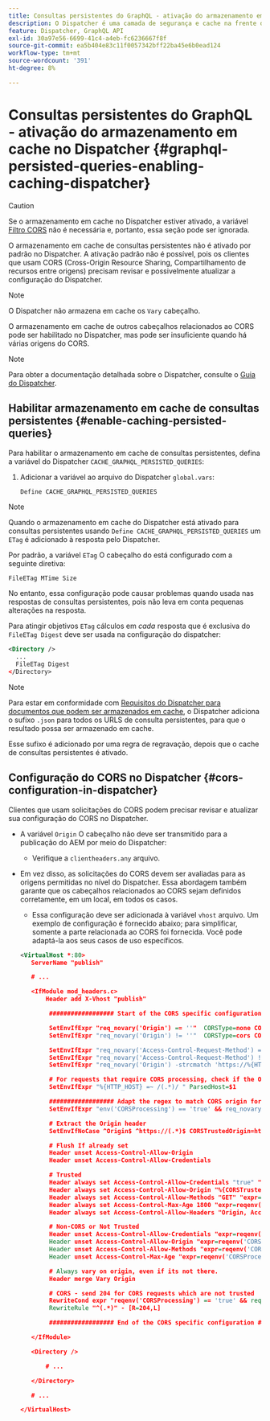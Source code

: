 ```yaml
---
title: Consultas persistentes do GraphQL - ativação do armazenamento em cache no Dispatcher
description: O Dispatcher é uma camada de segurança e cache na frente dos ambientes de publicação do Adobe Experience Manager. Você pode ativar o armazenamento em cache de consultas persistentes no AEM Headless.
feature: Dispatcher, GraphQL API
exl-id: 30a97e56-6699-41c4-a4eb-fc6236667f8f
source-git-commit: ea5b404e83c11f0057342bff22ba45e6b0ead124
workflow-type: tm+mt
source-wordcount: '391'
ht-degree: 8%

---
```


# Consultas persistentes do GraphQL - ativação do armazenamento em cache no Dispatcher {#graphql-persisted-queries-enabling-caching-dispatcher}

>[!CAUTION]
>
>Se o armazenamento em cache no Dispatcher estiver ativado, a variável [Filtro CORS](/help/headless/deployment/cross-origin-resource-sharing.md) não é necessária e, portanto, essa seção pode ser ignorada.

O armazenamento em cache de consultas persistentes não é ativado por padrão no Dispatcher. A ativação padrão não é possível, pois os clientes que usam CORS (Cross-Origin Resource Sharing, Compartilhamento de recursos entre origens) precisam revisar e possivelmente atualizar a configuração do Dispatcher.

>[!NOTE]
>
>O Dispatcher não armazena em cache os `Vary` cabeçalho.
>
>O armazenamento em cache de outros cabeçalhos relacionados ao CORS pode ser habilitado no Dispatcher, mas pode ser insuficiente quando há várias origens do CORS.

>[!NOTE]
>
>Para obter a documentação detalhada sobre o Dispatcher, consulte o [Guia do Dispatcher](https://experienceleague.adobe.com/docs/experience-manager-dispatcher/using/dispatcher.html?lang=pt-BR).

## Habilitar armazenamento em cache de consultas persistentes {#enable-caching-persisted-queries}

Para habilitar o armazenamento em cache de consultas persistentes, defina a variável do Dispatcher `CACHE_GRAPHQL_PERSISTED_QUERIES`:

1. Adicionar a variável ao arquivo do Dispatcher `global.vars`:

   ```xml
   Define CACHE_GRAPHQL_PERSISTED_QUERIES
   ```

>[!NOTE]
>
>Quando o armazenamento em cache do Dispatcher está ativado para consultas persistentes usando `Define CACHE_GRAPHQL_PERSISTED_QUERIES` um `ETag` é adicionado à resposta pelo Dispatcher.
>
>Por padrão, a variável `ETag` O cabeçalho do está configurado com a seguinte diretiva:
>
>```
>FileETag MTime Size 
>```
>
>No entanto, essa configuração pode causar problemas quando usada nas respostas de consultas persistentes, pois não leva em conta pequenas alterações na resposta.
>
>Para atingir objetivos `ETag` cálculos em *cada* resposta que é exclusiva do `FileETag Digest` deve ser usada na configuração do dispatcher:
>
>```xml
><Directory />    
>   ...    
>   FileETag Digest
></Directory> 
>```

>[!NOTE]
>
>Para estar em conformidade com [Requisitos do Dispatcher para documentos que podem ser armazenados em cache](https://experienceleague.adobe.com/docs/experience-manager-dispatcher/using/troubleshooting/dispatcher-faq.html#how-does-the-dispatcher-return-documents%3F), o Dispatcher adiciona o sufixo `.json` para todos os URLS de consulta persistentes, para que o resultado possa ser armazenado em cache.
>
>Esse sufixo é adicionado por uma regra de regravação, depois que o cache de consultas persistentes é ativado.

## Configuração do CORS no Dispatcher {#cors-configuration-in-dispatcher}

Clientes que usam solicitações do CORS podem precisar revisar e atualizar sua configuração do CORS no Dispatcher.

* A variável `Origin` O cabeçalho não deve ser transmitido para a publicação do AEM por meio do Dispatcher:
   * Verifique a `clientheaders.any` arquivo.
* Em vez disso, as solicitações do CORS devem ser avaliadas para as origens permitidas no nível do Dispatcher. Essa abordagem também garante que os cabeçalhos relacionados ao CORS sejam definidos corretamente, em um local, em todos os casos.
   * Essa configuração deve ser adicionada à variável `vhost` arquivo. Um exemplo de configuração é fornecido abaixo; para simplificar, somente a parte relacionada ao CORS foi fornecida. Você pode adaptá-la aos seus casos de uso específicos.

  ```xml
  <VirtualHost *:80>
     ServerName "publish"
  
     # ...
  
     <IfModule mod_headers.c>
         Header add X-Vhost "publish"
  
          ################## Start of the CORS specific configuration ##################
  
          SetEnvIfExpr "req_novary('Origin') == ''"  CORSType=none CORSProcessing=false
          SetEnvIfExpr "req_novary('Origin') != ''"  CORSType=cors CORSProcessing=true CORSTrusted=false
  
          SetEnvIfExpr "req_novary('Access-Control-Request-Method') == '' && %{REQUEST_METHOD} == 'OPTIONS' && req_novary('Origin') != ''  " CORSType=invalidpreflight CORSProcessing=false
          SetEnvIfExpr "req_novary('Access-Control-Request-Method') != '' && %{REQUEST_METHOD} == 'OPTIONS' && req_novary('Origin') != ''  " CORSType=preflight CORSProcessing=true CORSTrusted=false
          SetEnvIfExpr "req_novary('Origin') -strcmatch 'https://%{HTTP_HOST}*'"  CORSType=samedomain CORSProcessing=false
  
          # For requests that require CORS processing, check if the Origin can be trusted
          SetEnvIfExpr "%{HTTP_HOST} =~ /(.*)/ " ParsedHost=$1
  
          ################## Adapt the regex to match CORS origin for your environment
          SetEnvIfExpr "env('CORSProcessing') == 'true' && req_novary('Origin') =~ m#(https://.*.your-domain.tld(:\d+)?$)#" CORSTrusted=true
  
          # Extract the Origin header 
          SetEnvIfNoCase ^Origin$ ^https://(.*)$ CORSTrustedOrigin=https://$1
  
          # Flush If already set
          Header unset Access-Control-Allow-Origin
          Header unset Access-Control-Allow-Credentials
  
          # Trusted
          Header always set Access-Control-Allow-Credentials "true" "expr=reqenv('CORSTrusted') == 'true'"
          Header always set Access-Control-Allow-Origin "%{CORSTrustedOrigin}e" "expr=reqenv('CORSTrusted') == 'true'"
          Header always set Access-Control-Allow-Methods "GET" "expr=reqenv('CORSTrusted') == 'true'"
          Header always set Access-Control-Max-Age 1800 "expr=reqenv('CORSTrusted') == 'true'"
          Header always set Access-Control-Allow-Headers "Origin, Accept, X-Requested-With, Content-Type, Access-Control-Request-Method, Access-Control-Request-Headers" "expr=reqenv('CORSTrusted') == 'true'"
  
          # Non-CORS or Not Trusted
          Header unset Access-Control-Allow-Credentials "expr=reqenv('CORSProcessing') == 'false' || reqenv('CORSTrusted') == 'false'"
          Header unset Access-Control-Allow-Origin "expr=reqenv('CORSProcessing') == 'false' || reqenv('CORSTrusted') == 'false'"
          Header unset Access-Control-Allow-Methods "expr=reqenv('CORSProcessing') == 'false' || reqenv('CORSTrusted') == 'false'"
          Header unset Access-Control-Max-Age "expr=reqenv('CORSProcessing') == 'false' || reqenv('CORSTrusted') == 'false'"
  
          # Always vary on origin, even if its not there.
          Header merge Vary Origin
  
          # CORS - send 204 for CORS requests which are not trusted
          RewriteCond expr "reqenv('CORSProcessing') == 'true' && reqenv('CORSTrusted') == 'false'"
          RewriteRule "^(.*)" - [R=204,L]
  
          ################## End of the CORS specific configuration ##################
  
     </IfModule>
  
     <Directory />
  
         # ...
  
     </Directory>
  
     # ...
  
  </VirtualHost>
  ```
